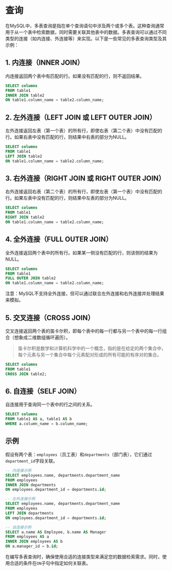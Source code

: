 # 查询

在MySQL中，多表查询是指在单个查询语句中涉及两个或多个表。这种查询通常用于从一个表中检索数据，同时需要关联其他表中的数据。多表查询可以通过不同类型的连接（如内连接、外连接等）来实现。以下是一些常见的多表查询类型及其示例：

## 1. 内连接（INNER JOIN）

内连接返回两个表中有匹配的行。如果没有匹配的行，则不返回结果。

```sql
SELECT columns
FROM table1
INNER JOIN table2
ON table1.column_name = table2.column_name;
```

## 2. 左外连接（LEFT JOIN 或 LEFT OUTER JOIN）

左外连接返回左表（第一个表）的所有行，即使右表（第二个表）中没有匹配的行。如果右表中没有匹配的行，则结果中右表的部分为NULL。

```sql
SELECT columns
FROM table1
LEFT JOIN table2
ON table1.column_name = table2.column_name;
```

## 3. 右外连接（RIGHT JOIN 或 RIGHT OUTER JOIN）

右外连接返回右表（第二个表）的所有行，即使左表（第一个表）中没有匹配的行。如果左表中没有匹配的行，则结果中左表的部分为NULL。

```sql
SELECT columns
FROM table1
RIGHT JOIN table2
ON table1.column_name = table2.column_name;
```

## 4. 全外连接（FULL OUTER JOIN）

全外连接返回两个表中的所有行。如果某一侧没有匹配的行，则该侧的结果为NULL。

```sql
SELECT columns
FROM table1
FULL OUTER JOIN table2
ON table1.column_name = table2.column_name;
```

注意：MySQL不支持全外连接，但可以通过联合左外连接和右外连接并处理结果来模拟。

## 5. 交叉连接（CROSS JOIN）

交叉连接返回两个表的笛卡尔积，即每个表中的每一行都与另一个表中的每一行组合（想象成二维数组循环遍历）。
>笛卡尔积是数学和计算机科学中的一个概念，指的是在给定的两个集合中，每个元素与另一个集合中每个元素配对形成的所有可能的有序对的集合。

```sql
SELECT columns
FROM table1
CROSS JOIN table2;
```

## 6. 自连接（SELF JOIN）

自连接用于查询同一个表中的行之间的关系。

```sql
SELECT columns
FROM table1 AS a, table1 AS b
WHERE a.column_name = b.column_name;
```

## 示例

假设有两个表：`employees`（员工表）和`departments`（部门表），它们通过`department_id`字段关联。

```sql
-- 内连接示例
SELECT employees.name, departments.department_name
FROM employees
INNER JOIN departments
ON employees.department_id = departments.id;

-- 左外连接示例
SELECT employees.name, departments.department_name
FROM employees
LEFT JOIN departments
ON employees.department_id = departments.id;

-- 自连接示例
SELECT a.name AS Employee, b.name AS Manager
FROM employees AS a
INNER JOIN employees AS b
ON a.manager_id = b.id;
```

在编写多表查询时，确保使用合适的连接类型来满足您的数据检索需求。同时，使用合适的条件在`ON`子句中指定如何关联表。
